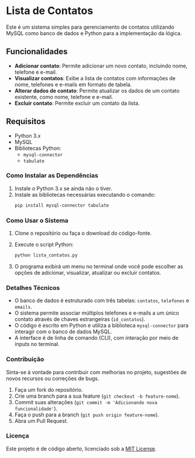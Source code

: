 # Lista de Contatos

Este é um sistema simples para gerenciamento de contatos utilizando MySQL como banco de dados e Python para a implementação da lógica.

## Funcionalidades

- **Adicionar contato**: Permite adicionar um novo contato, incluindo nome, telefone e e-mail.
- **Visualizar contatos**: Exibe a lista de contatos com informações de nome, telefones e e-mails em formato de tabela.
- **Alterar dados de contato**: Permite atualizar os dados de um contato existente, como nome, telefone e e-mail.
- **Excluir contato**: Permite excluir um contato da lista.

## Requisitos

- Python 3.x
- MySQL
- Bibliotecas Python:
  - `mysql-connector`
  - `tabulate`

### Como Instalar as Dependências

1. Instale o Python 3.x se ainda não o tiver.
2. Instale as bibliotecas necessárias executando o comando:
    ```bash
    pip install mysql-connector tabulate
    ```
### Como Usar o Sistema

1. Clone o repositório ou faça o download do código-fonte.
2. Execute o script Python:
    ```bash
    python lista_contatos.py
    ```

3. O programa exibirá um menu no terminal onde você pode escolher as opções de adicionar, visualizar, atualizar ou excluir contatos.

### Detalhes Técnicos

- O banco de dados é estruturado com três tabelas: `contatos`, `telefones` e `emails`.
- O sistema permite associar múltiplos telefones e e-mails a um único contato através de chaves estrangeiras (`id_contatos`).
- O código é escrito em Python e utiliza a biblioteca `mysql-connector` para interagir com o banco de dados MySQL.
- A interface é de linha de comando (CLI), com interação por meio de inputs no terminal.

### Contribuição

Sinta-se à vontade para contribuir com melhorias no projeto, sugestões de novos recursos ou correções de bugs.

1. Faça um fork do repositório.
2. Crie uma branch para a sua feature (`git checkout -b feature-nome`).
3. Commit suas alterações (`git commit -m 'Adicionando nova funcionalidade'`).
4. Faça o push para a branch (`git push origin feature-nome`).
5. Abra um Pull Request.

### Licença

Este projeto é de código aberto, licenciado sob a [MIT License](LICENSE).
